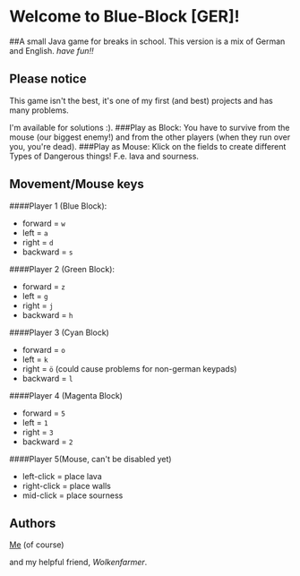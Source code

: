 # Welcome to Blue-Block [GER]!
##A small Java game for breaks in school.
This version is a mix of German and English.
_have fun!!_
## Please notice
This game isn't the best, it's one of my first (and best) projects and has many problems.

I'm available for solutions :).
###Play as Block:
 You have to survive from the mouse (our biggest enemy!) and from the other players (when they run over you, you're dead).
###Play as Mouse:
 Klick on the fields to create different Types of Dangerous things!
 F.e. lava and sourness. 

## Movement/Mouse keys
####Player 1 (Blue Block):
- forward = `w`
- left = `a`
- right = `d`
- backward = `s`

####Player 2 (Green Block):
- forward = `z`
- left = `g`
- right = `j`
- backward = `h`

####Player 3 (Cyan Block)
- forward = `o`
- left = `k`
- right = `ö` (could cause problems for non-german keypads)
- backward = `l`

####Player 4 (Magenta Block)
- forward = `5`
- left = `1`
- right = `3`
- backward = `2`

####Player 5(Mouse, can't be disabled yet)
- left-click = place lava
- right-click = place walls
- mid-click = place sourness

## Authors
[Me](https://github.com/abc013) (of course)

and my helpful friend,
_Wolkenfarmer_.

